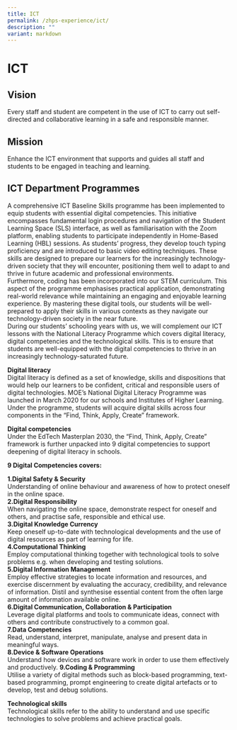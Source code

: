 ```yaml
---
title: ICT
permalink: /zhps-experience/ict/
description: ""
variant: markdown
---
```

#  ICT

Vision
------

Every staff and student are competent in the use of ICT to carry out self-directed and collaborative learning in a safe and responsible manner.  

Mission
-------

Enhance the ICT environment that supports and guides all staff and students to be engaged in teaching and learning.  

ICT Department Programmes
-------------------------
A comprehensive ICT Baseline Skills programme has been implemented to equip students with essential digital competencies. This initiative encompasses fundamental login procedures and navigation of the Student Learning Space (SLS) interface, as well as familiarisation with the Zoom platform, enabling students to participate independently in Home-Based Learning (HBL) sessions.
As students’ progress, they develop touch typing proficiency and are introduced to basic video editing techniques. These skills are designed to prepare our learners for the increasingly technology-driven society that they will encounter, positioning them well to adapt to and thrive in future academic and professional environments.<br>
Furthermore, coding has been incorporated into our STEM curriculum. This aspect of the programme emphasises practical application, demonstrating real-world relevance while maintaining an engaging and enjoyable learning experience. By mastering these digital tools, our students will be well-prepared to apply their skills in various contexts as they navigate our technology-driven society in the near future.<br>
During our students’ schooling years with us, we will complement our ICT lessons with the National Literacy Programme which covers digital literacy, digital competencies and the technological skills. This is to ensure that students are well-equipped with the digital competencies to thrive in an increasingly technology-saturated future.

**Digital literacy**<br>
Digital literacy is defined as a set of knowledge, skills and dispositions that would help our learners to be confident, critical and responsible users of digital technologies.
MOE’s National Digital Literacy Programme was launched in March 2020 for our schools and Institutes of Higher Learning. Under the programme, students will acquire digital skills across four components in the “Find, Think, Apply, Create” framework.


**Digital competencies**<br>
Under the EdTech Masterplan 2030, the “Find, Think, Apply, Create” framework is further unpacked into 9 digital competencies to support deepening of digital literacy in schools.



**9 Digital Competencies covers:**<br>

**1.Digital Safety &amp; Security**<br>
Understanding of online behaviour and awareness of how to protect oneself in the online space.<br>
**2.Digital Responsibility**<br>
When navigating the online space, demonstrate respect for oneself and others, and practise safe, responsible and ethical use.<br>
**3.Digital Knowledge Currency**<br>
Keep oneself up-to-date with technological developments and the use of digital resources as part of learning for life.<br>
**4.Computational Thinking**<br>
Employ computational thinking together with technological tools to solve problems e.g. when developing and testing solutions.<br>
**5.Digital Information Management**<br>
Employ effective strategies to locate information and resources, and exercise discernment by evaluating the accuracy, credibility, and relevance of information. Distil and synthesise essential content from the often large amount of information available online.<br>
**6.Digital Communication, Collaboration &amp; Participation**<br>
Leverage digital platforms and tools to communicate ideas, connect with others and contribute constructively to a common goal.<br>
**7.Data Competencies**<br>
Read, understand, interpret, manipulate, analyse and present data in meaningful ways.<br>
**8.Device &amp; Software Operations**<br>
Understand how devices and software work in order to use them effectively and productively.
**9.Coding &amp; Programming**<br>
Utilise a variety of digital methods such as block-based programming, text-based programming, prompt engineering to create digital artefacts or to develop, test and debug solutions.<br>

**Technological skills**<br>
Technological skills refer to the ability to understand and use specific technologies to solve problems and achieve practical goals.

